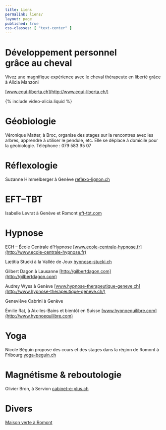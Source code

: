 ```yaml
---
title: Liens
permalink: liens/
layout: page
published: true
css-classes: [ "text-center" ]
---
```


# Développement personnel<br/>grâce au cheval

Vivez une magnifique expérience avec le cheval thérapeute en liberté grâce à Alicia Manzoni

[www.equi-liberta.ch](http://www.equi-liberta.ch/)

{% include video-alicia.liquid %}


# Géobiologie

Véronique Matter, à Broc, organise des stages sur la rencontres avec les arbres, apprendre à utiliser le pendule, etc.
Elle se déplace à domicile pour la géobiologie.
Téléphone : 079 583 95 07


# Réflexologie

Suzanne Himmelberger à Genève
[reflexo-lignon.ch](http://reflexo-lignon.ch/)


# EFT–TBT

Isabelle Levrat à Genève et Romont
[eft-tbt.com](http://eft-tbt.com/)


# Hypnose

ECH – École Centrale d’Hypnose
[www.ecole-centrale-hypnose.fr](http://www.ecole-centrale-hypnose.fr)

Lætitia Stucki à la Vallée de Joux
[hypnose-stucki.ch](http://hypnose-stucki.ch)

Gilbert Dagon à Lausanne
[http://gilbertdagon.com](http://gilbertdagon.com)

Audrey Wyss à Genève
[www.hypnose-therapeutique-geneve.ch](http://www.hypnose-therapeutique-geneve.ch/)

Geneviève Cabrini à Genève

Émilie Rat, à Aix-les-Bains et bientôt en Suisse
[www.hypnoequilibre.com](http://www.hypnoequilibre.com)


# Yoga

Nicole Béguin propose des cours et des stages dans la région de Romont à Fribourg
[yoga-beguin.ch](http://yoga-beguin.ch/)


# Magnétisme & reboutologie

Olivier Bron, à Servion
[cabinet-e-plus.ch](http://cabinet-e-plus.ch)


# Divers

[Maison verte à Romont](http://maison-verte.ch/)
